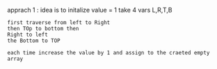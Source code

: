 apprach 1 :
    idea is to initalize value = 1
    take 4 vars L,R,T,B

    first traverse from left to Right
    then TOp to bottom then
    Right to left
    the Bottom to TOP

    each time increase the value by 1 and assign to the craeted empty array 

                    

